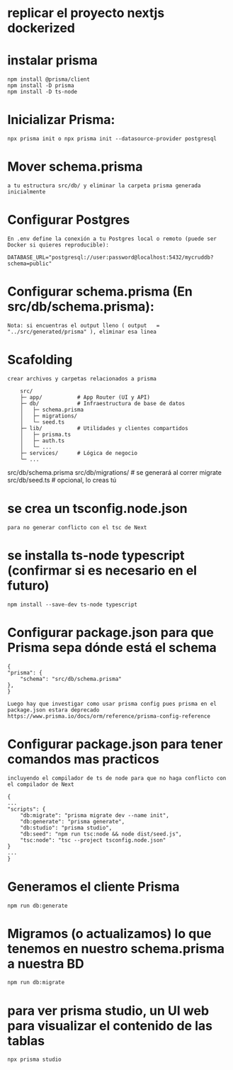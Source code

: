 # replicar el proyecto nextjs dockerized 

# instalar prisma
    npm install @prisma/client
    npm install -D prisma
    npm install -D ts-node

# Inicializar Prisma:
    npx prisma init o npx prisma init --datasource-provider postgresql

# Mover schema.prisma 
    a tu estructura src/db/ y eliminar la carpeta prisma generada inicialmente

# Configurar Postgres 
    En .env define la conexión a tu Postgres local o remoto (puede ser Docker si quieres reproducible):

    DATABASE_URL="postgresql://user:password@localhost:5432/mycruddb?schema=public"

# Configurar schema.prisma (En src/db/schema.prisma):
    Nota: si encuentras el output lleno ( output   = "../src/generated/prisma" ), eliminar esa linea
  

# Scafolding
    crear archivos y carpetas relacionados a prisma

        src/
        ├─ app/           # App Router (UI y API)
        ├─ db/            # Infraestructura de base de datos
        │   ├─ schema.prisma
        │   ├─ migrations/
        │   └─ seed.ts
        ├─ lib/           # Utilidades y clientes compartidos
        │   ├─ prisma.ts
        │   ├─ auth.ts
        │   └─ ...
        ├─ services/      # Lógica de negocio
        └─ ...

src/db/schema.prisma
src/db/migrations/    # se generará al correr migrate
src/db/seed.ts        # opcional, lo creas tú


# se crea un tsconfig.node.json 
    para no generar conflicto con el tsc de Next

# se installa ts-node typescript (confirmar si es necesario en el futuro)
    npm install --save-dev ts-node typescript

# Configurar package.json para que Prisma sepa dónde está el schema 

    {
    "prisma": {
        "schema": "src/db/schema.prisma"
    },
    }

    Luego hay que investigar como usar prisma config pues prisma en el package.json estara deprecado
    https://www.prisma.io/docs/orm/reference/prisma-config-reference


# Configurar package.json para tener comandos mas practicos
    incluyendo el compilador de ts de node para que no haga conflicto con el compilador de Next
    
    {
    ...
    "scripts": {
        "db:migrate": "prisma migrate dev --name init",
        "db:generate": "prisma generate",
        "db:studio": "prisma studio",
        "db:seed": "npm run tsc:node && node dist/seed.js",
        "tsc:node": "tsc --project tsconfig.node.json"
    }
    ...
    }


# Generamos el cliente Prisma

    npm run db:generate

# Migramos (o actualizamos) lo que tenemos en nuestro schema.prisma a nuestra BD
    npm run db:migrate


# para ver prisma studio, un UI web para visualizar el contenido de las tablas
    npx prisma studio


 


